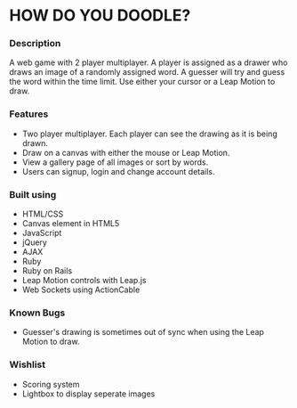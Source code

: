# HOW DO YOU DOODLE?

### Description
A web game with 2 player multiplayer. A player is assigned as a drawer who draws an image of a randomly assigned word. A guesser will try and guess the word within the time limit. Use either your cursor or a Leap Motion to draw.

### Features
* Two player multiplayer. Each player can see the drawing as it is being drawn.
* Draw on a canvas with either the mouse or Leap Motion.
* View a gallery page of all images or sort by words.
* Users can signup, login and change account details.

### Built using
* HTML/CSS
* Canvas element in HTML5
* JavaScript
* jQuery
* AJAX
* Ruby
* Ruby on Rails
* Leap Motion controls with Leap.js
* Web Sockets using ActionCable


### Known Bugs
* Guesser's drawing is sometimes out of sync when using the Leap Motion to draw.

### Wishlist
* Scoring system
* Lightbox to display seperate images
